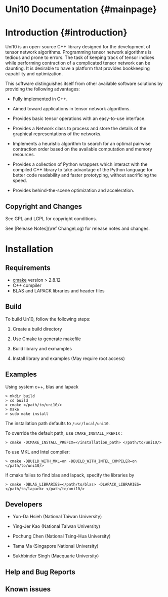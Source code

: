 Uni10 Documentation             {#mainpage}
===================



Introduction                    {#introduction}
============

  Uni10 is an open-source C++ library designed for the development of
tensor network algorithms. Programming tensor network algorithms is 
tedious and  prone to errors.  The task of keeping track of tensor
indices while performing contraction of a complicated tensor network 
can be daunting. It is desirable to have a platform that provides
 bookkeeping capability and optimization.

  This software distinguishes itself from  other available software
solutions by providing the following advantages:

  * Fully implemented in C++.
 
  * Aimed toward applications in tensor network algorithms. 
 
  * Provides basic tensor operations with an easy-to-use interface.
 
  * Provides a Network class to process and store the  details of the 
    graphical representations of the networks.
 
  * Implements a heuristic algorithm to search for an optimal pairwise 
    contraction order based on the available computation and memory
    resources. 
 
  * Provides a collection of Python wrappers which interact with the 
    compiled C++ library to take advantage of  the Python language 
    for better code readability and faster prototyping,  without 
    sacrificing the speed. 
 
  * Provides behind-the-scene optimization and acceleration.



Copyright and Changes
---------------------

  See GPL and LGPL for copyright conditions.

  See [Release Notes](\ref ChangeLog) for release notes and changes.

  
Installation
============

Requirements
------------
  * <a href="http://cmake.org/" target="_blank">cmake</a> version > 2.8.12
  * C++ compiler 
  * BLAS and LAPACK libraries and header files

Build 
-----
To build Un10, follow the following steps:

  1. Create a build directory
  
  2. Use Cmake to generate makefile
  
  3. Build library and exmamples

  4. Install library and examples (May require root access)

Examples
--------

Using system c++, blas and lapack

    > mkdir build
    > cd build
    > cmake </path/to/uni10/>
    > make
    > sudo make install 

The installation path defaults to `/usr/local/uni10`.

To override the default path, use `CMAKE_INSTALL_PREFIX` :

    > cmake -DCMAKE_INSTALL_PREFIX=</installation_path> </path/to/uni10/>

To use MKL and Intel compiler:

    > cmake -DBUILD_WITH_MKL=on -DBUILD_WITH_INTEL_COMPILER=on </path/to/uni10/>

If cmake failes to find blas and lapack, specify the libraries by

    > cmake -DBLAS_LIBRARIES=</path/to/blas> -DLAPACK_LIBRARIES=</path/to/lapack> </path/to/uni10/>


Developers
----------

  * Yun-Da Hsieh (National Taiwan University)

  * Ying-Jer Kao (National Taiwan University)

  * Pochung Chen (National Tsing-Hua University)

  * Tama Ma (Singapore National University)

  * Sukhbinder Singh (Macquarie University)


Help and Bug Reports
--------------------





Known issues
------------


